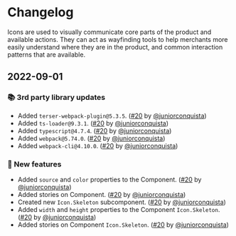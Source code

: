 # Changelog

Icons are used to visually communicate core parts of the product and available actions. They can act as wayfinding tools to help merchants more easily understand where they are in the product, and common interaction patterns that are available.

## 2022-09-01

### 📚 3rd party library updates

- Added `terser-webpack-plugin@5.3.5`. ([#20](https://github.com/TiendaNube/nimbus-design-system/pull/20) by [@juniorconquista](https://github.com/juniorconquista))
- Added `ts-loader@9.3.1`. ([#20](https://github.com/TiendaNube/nimbus-design-system/pull/20) by [@juniorconquista](https://github.com/juniorconquista))
- Added `typescript@4.7.4`. ([#20](https://github.com/TiendaNube/nimbus-design-system/pull/20) by [@juniorconquista](https://github.com/juniorconquista))
- Added `webpack@5.74.0`. ([#20](https://github.com/TiendaNube/nimbus-design-system/pull/20) by [@juniorconquista](https://github.com/juniorconquista))
- Added `webpack-cli@4.10.0`. ([#20](https://github.com/TiendaNube/nimbus-design-system/pull/20) by [@juniorconquista](https://github.com/juniorconquista))

### 🎉 New features

- Added `source` and `color` properties to the Component. ([#20](https://github.com/TiendaNube/nimbus-design-system/pull/20) by [@juniorconquista](https://github.com/juniorconquista))
- Added stories on Component. ([#20](https://github.com/TiendaNube/nimbus-design-system/pull/20) by [@juniorconquista](https://github.com/juniorconquista))
- Created new `Icon.Skeleton` subcomponent. ([#20](https://github.com/TiendaNube/nimbus-design-system/pull/20) by [@juniorconquista](https://github.com/juniorconquista))
- Added `width` and `height` properties to the Component `Icon.Skeleton`. ([#20](https://github.com/TiendaNube/nimbus-design-system/pull/20) by [@juniorconquista](https://github.com/juniorconquista))
- Added stories on Component `Icon.Skeleton`. ([#20](https://github.com/TiendaNube/nimbus-design-system/pull/20) by [@juniorconquista](https://github.com/juniorconquista))
